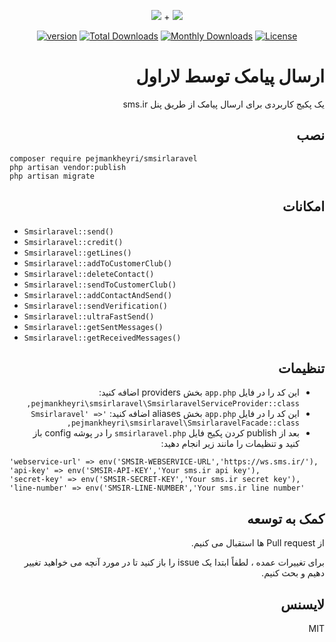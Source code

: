 <p align="center">
<img src="https://user-images.githubusercontent.com/3329008/111814382-a31bc700-88ef-11eb-94e2-41dd10c0d2b1.png" /> + 
<img src="https://user-images.githubusercontent.com/3329008/114069542-586ce980-98b4-11eb-8e18-c625cb8812d1.png" />
</p>
<p align="center">
  <a href="https://packagist.org/packages/pejmankheyri/smsirlaravel"><img src="https://poser.pugx.org/pejmankheyri/smsirlaravel/v/stable" alt="version"></a>
<a href="https://packagist.org/packages/pejmankheyri/smsirlaravel"><img src="https://img.shields.io/packagist/dt/pejmankheyri/smsirlaravel" alt="Total Downloads"></a>
  <a href="https://packagist.org/packages/pejmankheyri/smsirlaravel"><img src="https://poser.pugx.org/pejmankheyri/smsirlaravel/d/monthly" alt="Monthly Downloads"></a>
<a href="https://packagist.org/packages/pejmankheyri/smsirlaravel"><img src="https://img.shields.io/github/license/pejmankheyri/smsirlaravel" alt="License"></a>
</p>
<div dir="rtl">

# ارسال پیامک توسط لاراول

یک پکیج کاربردی برای ارسال پیامک از طریق پنل sms.ir

## نصب

</div>

<div>

```
composer require pejmankheyri/smsirlaravel
php artisan vendor:publish
php artisan migrate
```

</div>

<div dir="rtl">

## امکانات

</div>

* `Smsirlaravel::send()`
* `Smsirlaravel::credit()`
* `Smsirlaravel::getLines()`
* `Smsirlaravel::addToCustomerClub()`
* `Smsirlaravel::deleteContact()`
* `Smsirlaravel::sendToCustomerClub()`
* `Smsirlaravel::addContactAndSend()`
* `Smsirlaravel::sendVerification()`
* `Smsirlaravel::ultraFastSend()`
* `Smsirlaravel::getSentMessages()`
* `Smsirlaravel::getReceivedMessages()`

<div dir="rtl">

## تنظیمات

* این کد را در فایل `app.php` بخش providers اضافه کنید: `pejmankheyri\smsirlaravel\SmsirlaravelServiceProvider::class,`
* این کد را در فایل `app.php` بخش aliases اضافه کنید: `'Smsirlaravel' => pejmankheyri\smsirlaravel\SmsirlaravelFacade::class,`
* بعد از publish کردن پکیج فایل `smsirlaravel.php` را در پوشه config باز کنید و تنظیمات را مانند زیر انجام دهید:

</div>

<div>

```
'webservice-url' => env('SMSIR-WEBSERVICE-URL','https://ws.sms.ir/'),
'api-key' => env('SMSIR-API-KEY','Your sms.ir api key'),
'secret-key' => env('SMSIR-SECRET-KEY','Your sms.ir secret key'),
'line-number' => env('SMSIR-LINE-NUMBER','Your sms.ir line number'
```

</div>

<div dir="rtl">

## کمک به توسعه

از Pull request ها استقبال می کنیم.

برای تغییرات عمده ، لطفاً ابتدا یک issue را باز کنید تا در مورد آنچه می خواهید تغییر دهیم و بحث کنیم.

## لایسنس

MIT

</div>